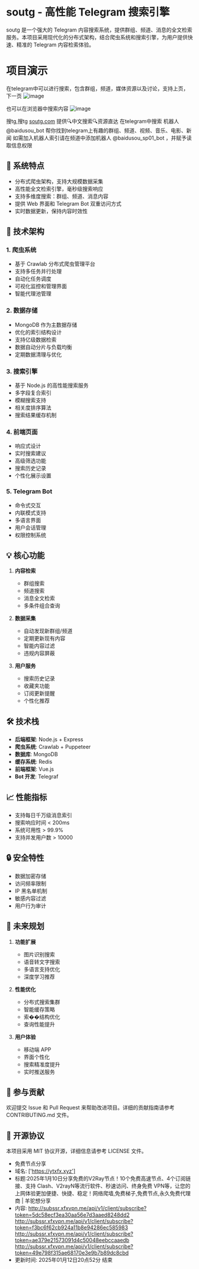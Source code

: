 # soutg - 高性能 Telegram 搜索引擎

soutg 是一个强大的 Telegram 内容搜索系统，提供群组、频道、消息的全文检索服务。本项目采用现代化的分布式架构，结合爬虫系统和搜索引擎，为用户提供快速、精准的 Telegram 内容检索体验。

# 项目演示

在telegram中可以进行搜索，包含群组，频道，媒体资源以及讨论，支持上页，下一页
![image](https://github.com/user-attachments/assets/3a0401eb-c811-4450-93ac-47a1ba054eff)

也可以在浏览器中搜索内容
![image](https://github.com/user-attachments/assets/89c2ac51-9921-4c17-be2d-ef6552d16b0b)

搜tg,搜tg <a href="soutg.com">soutg.com</a> 提供🔍中文搜索🔍资源直达  在telegram中搜索 机器人 @baidusou_bot  帮你找到telegram上有趣的群组、频道、视频、音乐、电影、新闻
如需加入机器人索引请在频道中添加机器人 @baidusou_sp01_bot ，并赋予读取信息权限


## 🚀 系统特点

- 分布式爬虫架构，支持大规模数据采集
- 高性能全文检索引擎，毫秒级搜索响应
- 支持多维度搜索：群组、频道、消息内容
- 提供 Web 界面和 Telegram Bot 双重访问方式
- 实时数据更新，保持内容时效性

## 🔧 技术架构

### 1. 爬虫系统
- 基于 Crawlab 分布式爬虫管理平台
- 支持多任务并行处理
- 自动化任务调度
- 可视化监控和管理界面
- 智能代理池管理

### 2. 数据存储
- MongoDB 作为主数据存储
- 优化的索引结构设计
- 支持亿级数据检索
- 数据自动分片与负载均衡
- 定期数据清理与优化

### 3. 搜索引擎
- 基于 Node.js 的高性能搜索服务
- 多字段复合索引
- 模糊搜索支持
- 相关度排序算法
- 搜索结果缓存机制

### 4. 前端页面
- 响应式设计
- 实时搜索建议
- 高级筛选功能
- 搜索历史记录
- 个性化展示设置

### 5. Telegram Bot
- 命令式交互
- 内联模式支持
- 多语言界面
- 用户会话管理
- 权限控制系统

## 💡 核心功能

1. **内容检索**
   - 群组搜索
   - 频道搜索
   - 消息全文检索
   - 多条件组合查询

2. **数据采集**
   - 自动发现新群组/频道
   - 定期更新现有内容
   - 智能内容过滤
   - 违规内容屏蔽

3. **用户服务**
   - 搜索历史记录
   - 收藏夹功能
   - 订阅更新提醒
   - 个性化推荐

## 🛠 技术栈

- **后端框架**: Node.js + Express
- **爬虫系统**: Crawlab + Puppeteer
- **数据库**: MongoDB
- **缓存系统**: Redis
- **前端框架**: Vue.js
- **Bot 开发**: Telegraf

## 📈 性能指标

- 支持每日千万级消息索引
- 搜索响应时间 < 200ms
- 系统可用性 > 99.9%
- 支持并发用户数 > 10000

## 🔒 安全特性

- 数据加密存储
- 访问频率限制
- IP 黑名单机制
- 敏感内容过滤
- 用户行为审计

## 🌟 未来规划

1. **功能扩展**
   - 图片识别搜索
   - 语音转文字搜索
   - 多语言支持优化
   - 深度学习推荐

2. **性能优化**
   - 分布式搜索集群
   - 智能缓存策略
   - 索��结构优化
   - 查询性能提升

3. **用户体验**
   - 移动端 APP
   - 界面个性化
   - 搜索精准度提升
   - 实时推送服务

## 🤝 参与贡献

欢迎提交 Issue 和 Pull Request 来帮助改进项目。详细的贡献指南请参考 CONTRIBUTING.md 文件。

## 📄 开源协议

本项目采用 MIT 协议开源，详细信息请参考 LICENSE 文件。 

- 免费节点分享 
- 域名: ['https://ytxfx.xyz'] 
- 标题:2025年1月10日分享免费的V2Ray节点！10个免费高速节点、4个订阅链接、支持 Clash、V2rayN等流行软件、秒速访问、终身免费 VPN等，让您的上网体验更加便捷、快捷、稳定！网络爬墙,免费梯子,免费节点,永久免费代理商  |  羊驼想分享 
- 内容: 
http://subssr.xfxvpn.me/api/v1/client/subscribe?token=5dc58ecf3ea30aa56e7d3aaed8248dd2
http://subssr.xfxvpn.me/api/v1/client/subscribe?token=f3bc6f62cb924a11b8e94286ec585983
http://subssr.xfxvpn.me/api/v1/client/subscribe?token=ae379e21573091d4c50048eebccaaedb
http://subssr.xfxvpn.me/api/v1/client/subscribe?token=49e798f315ae68170e3e9b7b89dc8cbd 
- 更新时间: 2025年01月12日20点52分 
结束
